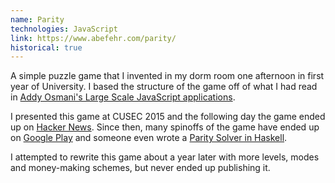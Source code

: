 ```yaml
---
name: Parity
technologies: JavaScript
link: https://www.abefehr.com/parity/
historical: true
---
```


A simple puzzle game that I invented in my dorm room one afternoon in first year of University. I based the structure of the game off of what I had read in [Addy Osmani's Large Scale JavaScript applications](https://addyosmani.com/largescalejavascript/).

I presented this game at CUSEC 2015 and the following day the game ended up on [Hacker News](https://news.ycombinator.com/item?id=8896590). Since then, many spinoffs of the game have ended up on [Google Play](https://play.google.com/store/search?q=parity) and someone even wrote a [Parity Solver in Haskell](https://github.com/jcla1/parity-solver).

I attempted to rewrite this game about a year later with more levels, modes and money-making schemes, but never ended up publishing it.
